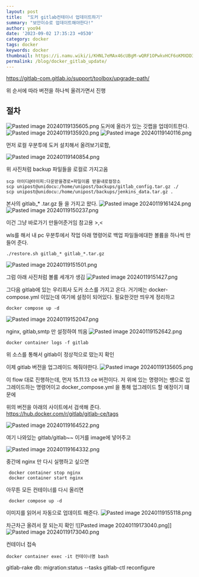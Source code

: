 ```yaml
---
layout: post
title:  "도커 gitlab컨테이너 업데이트하기"
summary: "보안이슈로 업데이트해야한다!"
author: yoo94
date: '2023-09-02 17:35:23 +0530'
category: docker
tags: docker
keywords: docker
thumbnail: https://i.namu.wiki/i/KHNL7eMAx46cUBgM-wQRF1OPwkvHCF6oKMXDD3MpOwiUZedqQ_IZuA-vI2d1jMZIkDm9zQCFxb4FFS1HKvqJd5iHeA3PYSFRBYOYewHg6wvR4BwrQjucTirP9s5I4GGtpGBrtAqGgKl_vlGROsWrTA.svg
permalink: /blog/docker_gitlab_update/
---
```

https://gitlab-com.gitlab.io/support/toolbox/upgrade-path/

위 순서에 따라 버전을 하나씩 올려가면서 진행

## 절차
<img src="/blog/postImg/Pasted image 20240119135605.png" alt="Pasted image 20240119135605.png" style="max-width:100%;">
도커에 올라가 있는 깃랩을 업데이트한다.

<img src="/blog/postImg/Pasted image 20240119135920.png" alt="Pasted image 20240119135920.png" style="max-width:100%;">

<img src="/blog/postImg/Pasted image 20240119140116.png" alt="Pasted image 20240119140116.png" style="max-width:100%;">

먼저 로컬 우분투에 도커 설치해서 올려보기로함,

<img src="/blog/postImg/Pasted image 20240119140854.png" alt="Pasted image 20240119140854.png" style="max-width:100%;">

위 사진처럼 backup 파일들을 로컬로 가지고옴

```shell
scp 아이디@아이피:다운받을경로+파일이름 받을내로컬장소
scp unipost@unidocu:/home/unipost/backups/gitlab_config.tar.gz ./
scp unipost@unidocu:/home/unipost/backups/jenkins_data.tar.gz .
```


본사의 gitlab_* .tar.gz 들 을 가지고 왔다.
<img src="/assets/postImg/Pasted image 20240119161424.png" alt="Pasted image 20240119161424.png" style="max-width:100%;">
<img src="/assets/postImg/Pasted image 20240119150237.png" alt="Pasted image 20240119150237.png" style="max-width:100%;">

이건 그냥 바로가기 만들어준거임 참고용 >,<

wls를 해서 내 pc 우분투에서 작업
아래 명령어로 백업 파일들에대한 볼륨을 하나씩 만들어 준다.
```shell
./restore.sh gitlab_* gitlab_*.tar.gz
```

<img src="/blog/postImg/Pasted image 20240119151501.png" alt="Pasted image 20240119151501.png" style="max-width:100%;">

그럼 아래 사진처럼 볼륨 세개가 생김
<img src="/assets/postImg/Pasted image 20240119151427.png" alt="Pasted image 20240119151427.png" style="max-width:100%;">


그다음 gitlab에 있는 우리회사 도커 소스를 가지고 온다. 거기에는
docker-compose.yml 이있는데 여기에 설정이 되어있다.
필요한것만 띄우게 정리하고
```shell
docker compose up -d
```
<img src="/blog/postImg/Pasted image 20240119152047.png" alt="Pasted image 20240119152047.png" style="max-width:100%;">

nginx, gitlab,smtp 만 설정하여 띄움
<img src="/assets/postImg/Pasted image 20240119152642.png" alt="Pasted image 20240119152642.png" style="max-width:100%;">

```shell
docker container logs -f gitlab
```
위 소스를 통해서 gitlab이 정상적으로 떴는지 확인

이제 gitlab 버전을 업그레이드 해줘야한다.
<img src="/assets/postImg/Pasted image 20240119135605.png" alt="Pasted image 20240119135605.png" style="max-width:100%;">

이 flow 대로 진행하는데, 먼저 15.11.13 ce 버전이다.
저 위에 있는 명령어는 썡으로 업그레이드하는 명령어이고
docker_compose.yml 을 통해 업그레이드 할 예정이기 떄문에

위의 버전을 아래의 사이트에서 검색해 준다.
https://hub.docker.com/r/gitlab/gitlab-ce/tags

<img src="/blog/postImg/Pasted image 20240119164522.png" alt="Pasted image 20240119164522.png" style="max-width:100%;">

여기 나와있는 gitlab/gitlab~~ 이거를 image에 넣어주고

<img src="/blog/postImg/Pasted image 20240119164332.png" alt="Pasted image 20240119164332.png" style="max-width:100%;">

중간에 nginx 만 다시 실행하고 싶으면
```shell
 docker container stop nginx
 docker container start nginx
```

아무튼 모든 컨테이너를 다시 올리면
```shell
 docker compose up -d
```
이미지를 읽어서 자동으로 업데이트 해준다.
<img src="/assets/postImg/Pasted image 20240119155118.png" alt="Pasted image 20240119155118.png" style="max-width:100%;">


차근차근 올려서 잘 되는지 확인
![[Pasted image 20240119173040.png]]
<img src="/assets/postImg/Pasted image 20240119173040.png" alt="Pasted image 20240119173040.png" style="max-width:100%;">


컨테이너 접속
```shell
docker container exec -it 컨테이너명 bash
```
gitlab-rake db: migration:status --tasks
gitlab-ctl reconfigure